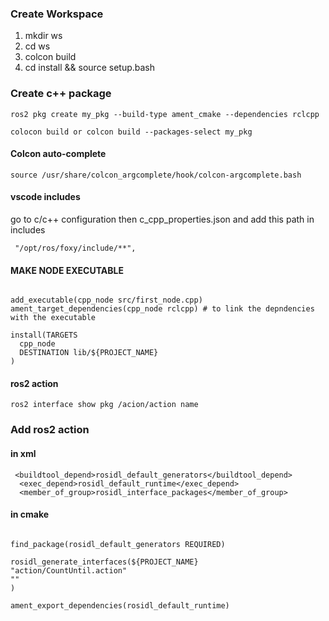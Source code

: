 ### Create Workspace

1. mkdir ws
2. cd ws
3. colcon build
4. cd install && source setup.bash

### Create c++ package

`ros2 pkg create my_pkg --build-type ament_cmake --dependencies rclcpp `

`colocon build or colcon build --packages-select my_pkg `

#### Colcon auto-complete

`source /usr/share/colcon_argcomplete/hook/colcon-argcomplete.bash`

#### vscode includes

go to c/c++ configuration then c_cpp_properties.json and add this path in includes

` "/opt/ros/foxy/include/**",`

#### MAKE NODE EXECUTABLE

```

add_executable(cpp_node src/first_node.cpp)
ament_target_dependencies(cpp_node rclcpp) # to link the depndencies with the executable 

install(TARGETS  
  cpp_node 
  DESTINATION lib/${PROJECT_NAME}
)
```

#### ros2 action

`ros2 interface show pkg /acion/action name `

### Add ros2 action

#### in xml

```
 <buildtool_depend>rosidl_default_generators</buildtool_depend>
  <exec_depend>rosidl_default_runtime</exec_depend>
  <member_of_group>rosidl_interface_packages</member_of_group>

```

#### in cmake

```

find_package(rosidl_default_generators REQUIRED)

rosidl_generate_interfaces(${PROJECT_NAME}
"action/CountUntil.action"
""
)

ament_export_dependencies(rosidl_default_runtime)

```

